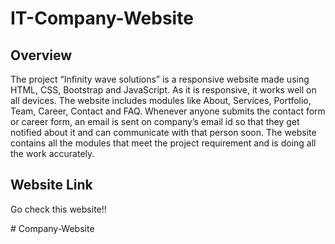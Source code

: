 # IT-Company-Website

## Overview

The project “Infinity wave solutions” is a responsive website made using HTML, CSS, Bootstrap and JavaScript. As it is responsive, it works well on all devices. The website includes modules like About, Services, Portfolio, Team, Career, Contact and FAQ. Whenever anyone submits the contact form or career form, an email is sent on company’s email id so that they get notified about it and can communicate with that person soon. The website contains all the modules that meet the project requirement and is doing all the work accurately.

## Website Link

Go check this website!!


#   C o m p a n y - W e b s i t e  
 